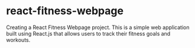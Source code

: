 # react-fitness-webpage
Creating a React Fitness Webpage project. This is a simple web application built using React.js that allows users to track their fitness goals and workouts.
